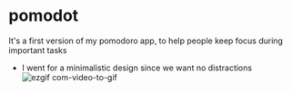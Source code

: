 # pomodot
It's a first version of my pomodoro app, to help people keep focus during important tasks

- I went for a minimalistic design since we want no distractions
![ezgif com-video-to-gif](https://github.com/brianmirandadev/pomodot/assets/94651050/428892cf-6913-4fe1-8dad-9541fb9bf9ed)
